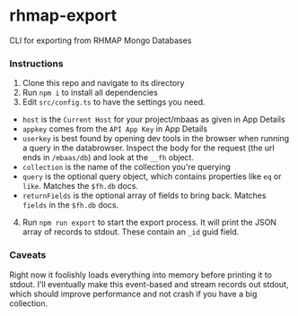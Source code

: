 # rhmap-export
CLI for exporting from RHMAP Mongo Databases

### Instructions
1. Clone this repo and navigate to its directory
2. Run `npm i` to install all dependencies
3. Edit `src/config.ts` to have the settings you need.
  - `host` is the `Current Host` for your project/mbaas as given in App Details
  - `appkey` comes from the `API App Key` in App Details
  - `userkey` is best found by opening dev tools in the browser when running a query in the databrowser. Inspect the body for the request (the url ends in `/mbaas/db`) and look at the `__fh` object.
  - `collection` is the name of the collection you're querying
  - `query` is the optional query object, which contains properties like `eq` or `like`. Matches the `$fh.db` docs.
  - `returnFields` is the optional array of fields to bring back. Matches `fields` in the `$fh.db` docs.
4. Run `npm run export` to start the export process. It will print the JSON array of records to stdout. These contain an `_id` guid field.

### Caveats
Right now it foolishly loads everything into memory before printing it to stdout. I'll eventually make this event-based and stream records out stdout, 
which should improve performance and not crash if you have a big collection.
